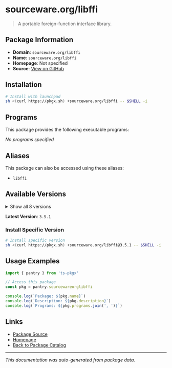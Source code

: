 # sourceware.org/libffi

> A portable foreign-function interface library.

## Package Information

- **Domain**: `sourceware.org/libffi`
- **Name**: `sourceware.org/libffi`
- **Homepage**: Not specified
- **Source**: [View on GitHub](https://github.com/pkgxdev/pantry/tree/main/projects/sourceware.org/libffi/package.yml)

## Installation

```bash
# Install with launchpad
sh <(curl https://pkgx.sh) +sourceware.org/libffi -- $SHELL -i
```

## Programs

This package provides the following executable programs:

*No programs specified*

## Aliases

This package can also be accessed using these aliases:

- `libffi`

## Available Versions

<details>
<summary>Show all 8 versions</summary>

- `3.5.1`, `3.5.0`, `3.4.8`, `3.4.7`, `3.4.6`
- `3.4.5`, `3.4.4`, `3.4.3`

</details>

**Latest Version**: `3.5.1`

### Install Specific Version

```bash
# Install specific version
sh <(curl https://pkgx.sh) +sourceware.org/libffi@3.5.1 -- $SHELL -i
```

## Usage Examples

```typescript
import { pantry } from 'ts-pkgx'

// Access this package
const pkg = pantry.sourcewareorglibffi

console.log(`Package: ${pkg.name}`)
console.log(`Description: ${pkg.description}`)
console.log(`Programs: ${pkg.programs.join(', ')}`)
```

## Links

- [Package Source](https://github.com/pkgxdev/pantry/tree/main/projects/sourceware.org/libffi/package.yml)
- [Homepage](#)
- [Back to Package Catalog](../package-catalog.md)

---

*This documentation was auto-generated from package data.*
